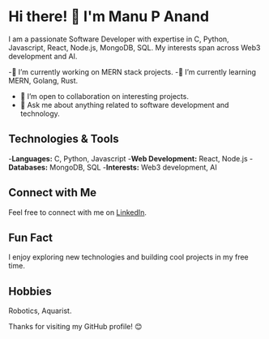 # Hi there! 👋 I'm Manu P Anand

I am a passionate Software Developer with expertise in C, Python, Javascript, React, Node.js, MongoDB, SQL. My interests span across Web3 development and AI.

-🔭 I’m currently working on MERN stack projects.
-🌱 I’m currently learning MERN, Golang, Rust.
- 👯 I’m open to collaboration on interesting projects.
- 💬 Ask me about anything related to software development and technology.

## Technologies & Tools

 -**Languages:** C, Python, Javascript
 -**Web Development:** React, Node.js
 -**Databases:** MongoDB, SQL
 -**Interests:** Web3 development, AI

## Connect with Me

Feel free to connect with me on [LinkedIn](https://www.linkedin.com/in/manupanand/).

## Fun Fact

I enjoy exploring new technologies and building cool projects in my free time.

## Hobbies
Robotics, Aquarist.

Thanks for visiting my GitHub profile! 😊

